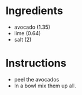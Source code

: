 # Ingredients
- avocado (1.35)
- lime (0.64)
- salt (2)
# Instructions
- peel the avocados
- In a bowl mix them up all.
